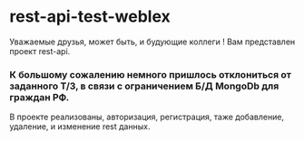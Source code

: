 # rest-api-test-weblex  
  
  Уважаемые друзья, может быть, и будующие коллеги ! Вам представлен проект rest-api.  
  
  ### К большому сожалению немного пришлось отклониться от заданного Т/З, в связи с ограничением Б/Д MongoDb для граждан РФ.  
  В проекте реализованы, авторизация, регистрация, таже добавление, удаление, и изменение rest данных.
